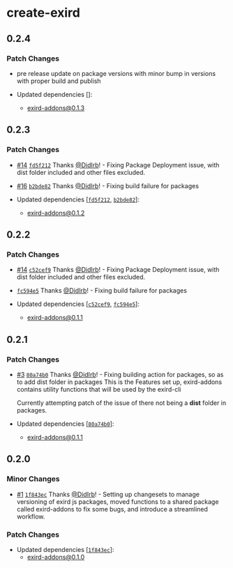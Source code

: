 # create-exird

## 0.2.4

### Patch Changes

- pre release update on package versions with minor bump in versions with proper build and publish

- Updated dependencies []:
  - exird-addons@0.1.3

## 0.2.3

### Patch Changes

- [#14](https://github.com/DidIrb/exirdjs/pull/14) [`fd5f212`](https://github.com/DidIrb/exirdjs/commit/fd5f21287698a9b596d4a78289d83985391a3521) Thanks [@DidIrb](https://github.com/DidIrb)! - Fixing Package Deployment issue, with dist folder included and other files excluded.

- [#16](https://github.com/DidIrb/exirdjs/pull/16) [`b2bde82`](https://github.com/DidIrb/exirdjs/commit/b2bde82a732e11c36d80e9a2449b75e89cd49c74) Thanks [@DidIrb](https://github.com/DidIrb)! - Fixing build failure for packages

- Updated dependencies [[`fd5f212`](https://github.com/DidIrb/exirdjs/commit/fd5f21287698a9b596d4a78289d83985391a3521), [`b2bde82`](https://github.com/DidIrb/exirdjs/commit/b2bde82a732e11c36d80e9a2449b75e89cd49c74)]:
  - exird-addons@0.1.2

## 0.2.2

### Patch Changes

- [#14](https://github.com/DidIrb/exirdjs/pull/14) [`c52cef9`](https://github.com/DidIrb/exirdjs/commit/c52cef91ebc232934e01de34e327a50ebb3e4ae4) Thanks [@DidIrb](https://github.com/DidIrb)! - Fixing Package Deployment issue, with dist folder included and other files excluded.

- [`fc594e5`](https://github.com/DidIrb/exirdjs/commit/fc594e555e222c34064fdbbe1e0aa43d65ac002d) Thanks [@DidIrb](https://github.com/DidIrb)! - Fixing build failure for packages

- Updated dependencies [[`c52cef9`](https://github.com/DidIrb/exirdjs/commit/c52cef91ebc232934e01de34e327a50ebb3e4ae4), [`fc594e5`](https://github.com/DidIrb/exirdjs/commit/fc594e555e222c34064fdbbe1e0aa43d65ac002d)]:
  - exird-addons@0.1.1

## 0.2.1

### Patch Changes

- [#3](https://github.com/DidIrb/exirdjs/pull/3) [`80a74b0`](https://github.com/DidIrb/exirdjs/commit/80a74b05b61318eca34ec2335efb77d1460cb5a2) Thanks [@DidIrb](https://github.com/DidIrb)! - Fixing building action for packages, so as to add dist folder in packages
  This is the Features set up, exird-addons contains utility functions that will be used by the exird-cli

  Currently attempting patch of the issue of there not being a **dist** folder in packages.

- Updated dependencies [[`80a74b0`](https://github.com/DidIrb/exirdjs/commit/80a74b05b61318eca34ec2335efb77d1460cb5a2)]:
  - exird-addons@0.1.1

## 0.2.0

### Minor Changes

- [#1](https://github.com/DidIrb/exirdjs/pull/1) [`1f843ec`](https://github.com/DidIrb/exirdjs/commit/1f843eccc94675f59d7a47e133c7208f68c41717) Thanks [@DidIrb](https://github.com/DidIrb)! - Setting up changesets to manage versioning of exird js packages, moved functions to a shared package called exird-addons to fix some bugs, and introduce a streamlined workflow.

### Patch Changes

- Updated dependencies [[`1f843ec`](https://github.com/DidIrb/exirdjs/commit/1f843eccc94675f59d7a47e133c7208f68c41717)]:
  - exird-addons@0.1.0

